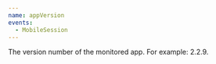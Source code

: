 ```yaml
---
name: appVersion
events:
  - MobileSession
---
```


The version number of the monitored app. For example: 2.2.9.